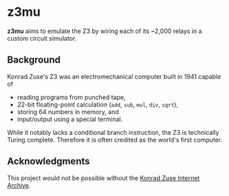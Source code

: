 # z3mu

**z3mu** aims to emulate the Z3 by wiring each of its ~2,000 relays in a custom circuit simulator.

## Background

Konrad Zuse's Z3 was an electromechanical computer built in 1941 capable of

- reading programs from punched tape,
- 22-bit floating-point calculation (`add`, `sub`, `mul`, `div`, `sqrt`),
- storing 64 numbers in memory, and
- input/output using a special terminal.

While it notably lacks a conditional branch instruction, the Z3 is technically Turing complete. Therefore it is often credited as the world's first computer.

## Acknowledgments

This project would not be possible without the [Konrad Zuse Internet Archive](http://zuse.zib.de/).

